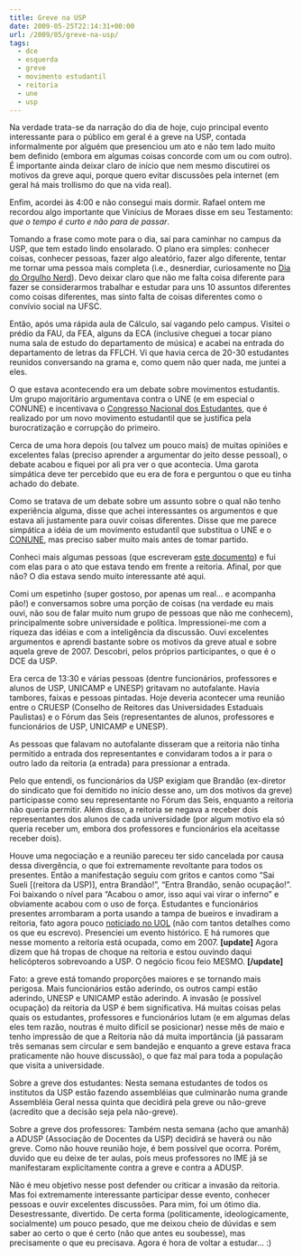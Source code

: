 ```yaml
---
title: Greve na USP
date: 2009-05-25T22:14:31+00:00
url: /2009/05/greve-na-usp/
tags:
  - dce
  - esquerda
  - greve
  - movimento estudantil
  - reitoria
  - une
  - usp
---
```


Na verdade trata-se da narração do dia de hoje, cujo principal evento interessante para o público em geral é a greve na USP, contada informalmente por alguém que presenciou um ato e não tem lado muito bem definido (embora em algumas coisas concorde com um ou com outro). É importante ainda deixar claro de início que nem mesmo discutirei os motivos da greve aqui, porque quero evitar discussões pela internet (em geral há mais trollismo do que na vida real).

Enfim, acordei às 4:00 e não consegui mais dormir. Rafael ontem me recordou algo importante que Vinícius de Moraes disse em seu Testamento: _que o tempo é curto e não para de passar_.

Tomando a frase como mote para o dia, saí para caminhar no campus da USP, que tem estado lindo ensolarado. O plano era simples: conhecer coisas, conhecer pessoas, fazer algo aleatório, fazer algo diferente, tentar me tornar uma pessoa mais completa (i.e., desnerdiar, curiosamente no [Dia do Orgulho Nerd][1]). Devo deixar claro que não me falta coisa diferente para fazer se considerarmos trabalhar e estudar para uns 10 assuntos diferentes como coisas diferentes, mas sinto falta de coisas diferentes como o convívio social na UFSC.

Então, após uma rápida aula de Cálculo, saí vagando pelo campus. Visitei o prédio da FAU, da FEA, alguns da ECA (inclusive cheguei a tocar piano numa sala de estudo do departamento de música) e acabei na entrada do departamento de letras da FFLCH. Vi que havia cerca de 20-30 estudantes reunidos conversando na grama e, como quem não quer nada, me juntei a eles.

O que estava acontecendo era um debate sobre movimentos estudantis. Um grupo majoritário argumentava contra o UNE (e em especial o CONUNE) e incentivava o [Congresso Nacional dos Estudantes][2], que é realizado por um novo movimento estudantil que se justifica pela burocratização e corrupção do primeiro.

Cerca de uma hora depois (ou talvez um pouco mais) de muitas opiniões e excelentes falas (preciso aprender a argumentar do jeito desse pessoal), o debate acabou e fiquei por ali pra ver o que acontecia. Uma garota simpática deve ter percebido que eu era de fora e perguntou o que eu tinha achado do debate.

Como se tratava de um debate sobre um assunto sobre o qual não tenho experiência alguma, disse que achei interessantes os argumentos e que estava ali justamente para ouvir coisas diferentes. Disse que me parece simpática a idéia de um movimento estudantil que substitua o UNE e o [CONUNE][3], mas preciso saber muito mais antes de tomar partido.

Conheci mais algumas pessoas (que escreveram [este documento][4]) e fui com elas para o ato que estava tendo em frente a reitoria. Afinal, por que não? O dia estava sendo muito interessante até aqui.

Comi um espetinho (super gostoso, por apenas um real… e acompanha pão!) e conversamos sobre uma porção de coisas (na verdade eu mais ouvi, não sou de falar muito num grupo de pessoas que não me conhecem), principalmente sobre universidade e política. Impressionei-me com a riqueza das idéias e com a inteligência da discussão. Ouvi excelentes argumentos e aprendi bastante sobre os motivos da greve atual e sobre aquela greve de 2007. Descobri, pelos próprios participantes, o que é o DCE da USP.

Era cerca de 13:30 e várias pessoas (dentre funcionários, professores e alunos de USP, UNICAMP e UNESP) gritavam no autofalante. Havia tambores, faixas e pessoas pintadas. Hoje deveria acontecer uma reunião entre o CRUESP (Conselho de Reitores das Universidades Estaduais Paulistas) e o Fórum das Seis (representantes de alunos, professores e funcionários de USP, UNICAMP e UNESP).

As pessoas que falavam no autofalante disseram que a reitoria não tinha permitido a entrada dos representantes e convidaram todos a ir para o outro lado da reitoria (a entrada) para pressionar a entrada.

Pelo que entendi, os funcionários da USP exigiam que Brandão (ex-diretor do sindicato que foi demitido no início desse ano, um dos motivos da greve) participasse como seu representante no Fórum das Seis, enquanto a reitoria não queria permitir. Além disso, a reitoria se negava a receber dois representantes dos alunos de cada universidade (por algum motivo ela só queria receber um, embora dos professores e funcionários ela aceitasse receber dois).

Houve uma negociação e a reunião pareceu ter sido cancelada por causa dessa divergência, o que foi extremamente revoltante para todos os presentes. Então a manifestação seguiu com gritos e cantos como “Sai Sueli [(reitora da USP)], entra Brandão!”, “Entra Brandão, senão ocupação!”. Foi baixando o nível para “Acabou o amor, isso aqui vai virar o inferno” e obviamente acabou com o uso de força. Estudantes e funcionários presentes arrombaram a porta usando a tampa de bueiros e invadiram a reitoria, fato agora pouco [noticiado no UOL][5] (não com tantos detalhes como os que eu escrevo). Presenciei um evento histórico. E há rumores que nesse momento a reitoria está ocupada, como em 2007. **[update]** Agora dizem que há tropas de choque na reitoria e estou ouvindo daqui helicópteros sobrevoando a USP. O negócio ficou feio MESMO. **[/update]**

Fato: a greve está tomando proporções maiores e se tornando mais perigosa. Mais funcionários estão aderindo, os outros campi estão aderindo, UNESP e UNICAMP estão aderindo. A invasão (e possível ocupação) da reitoria da USP é bem significativa. Há muitas coisas pelas quais os estudantes, professores e funcionários lutam (e em algumas delas eles tem razão, noutras é muito difícil se posicionar) nesse mês de maio e tenho impressão de que a Reitoria não dá muita importância (já passaram três semanas sem circular e sem bandejão e enquanto a greve estava fraca praticamente não houve discussão), o que faz mal para toda a população que visita a universidade.

Sobre a greve dos estudantes: Nesta semana estudantes de todos os institutos da USP estão fazendo assembléias que culminarão numa grande Assembléia Geral nessa quinta que decidirá pela greve ou não-greve (acredito que a decisão seja pela não-greve).

Sobre a greve dos professores: Também nesta semana (acho que amanhã) a ADUSP (Associação de Docentes da USP) decidirá se haverá ou não greve. Como não houve reunião hoje, é bem possível que ocorra. Porém, duvido que eu deixe de ter aulas, pois meus professores no IME já se manifestaram explicitamente contra a greve e contra a ADUSP.

Não é meu objetivo nesse post defender ou criticar a invasão da reitoria. Mas foi extremamente interessante participar desse evento, conhecer pessoas e ouvir excelentes discussões. Para mim, foi um ótimo dia. Desestressante, divertido. De certa forma (politicamente, ideologicamente, socialmente) um pouco pesado, que me deixou cheio de dúvidas e sem saber ao certo o que é certo (não que antes eu soubesse), mas precisamente o que eu precisava. Agora é hora de voltar a estudar… :)

[1]: http://pt.wikipedia.org/wiki/Dia_do_Orgulho_Nerd
[2]: http://congressodeestudantes.org.br/
[3]: http://www.youtube.com/watch?v=wP3wAlsYF1s
[4]: http://congressodeestudantes.org.br/conteudo/Outros_Maios_Virao.pdf
[5]: http://educacao.uol.com.br/ultnot/2009/05/25/ult105u8096.jhtm
